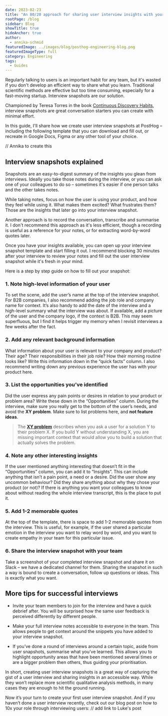 ```yaml
---
date: 2023-02-23
title: "An 80/20 approach for sharing user interview insights with your team"
rootPage: /blog
sidebar: Blog
showTitle: true
hideAnchor: true
author:
  - annika-schmid
featuredImage: ../images/blog/posthog-engineering-blog.png
featuredImageType: full
category: Engineering
tags:
  - Guides
---
```


Regularly talking to users is an important habit for any team, but it's wasted if you don't develop an efficient way to share what you learn. Traditional scientific methods are effective but too time consuming, especially for a fast-moving startup. Interview snapshots are our solution.

Championed by Teresa Torres in the book [Continuous Discovery Habits](https://www.amazon.co.uk/Continuous-Discovery-Habits-Discover-Products/dp/1736633309), interview snapshots are great conversation starters you can create with minimal effort.

In this guide, I'll share how we create user interview snapshots at PostHog – including the following template that you can download and fill out, or recreate in Google Docs, Figma or any other tool of your choice.

// Annika to create this

## Interview snapshots explained

Snapshots are an easy-to-digest summary of the insights you glean from interviews. Ideally you take those notes during the interview, or you can ask one of your colleagues to do so – sometimes it's easier if one person talks and the other takes notes. 

While taking notes, focus on how the user is using your product, and how they feel while using it. What makes them excited? What frustrates them? Those are the insights that later go into your interview snapshot.

Another approach is to record the conversation, transcribe and summarise it. I don't recommend this approach as it's less efficient, though a recording is useful as a reference for your notes, or for extracting word-by-word quotes later.

Once you have your insights available, you can open up your interview snapshot template and start filling it out. I recommend blocking 30 minutes after your interview to review your notes and fill out the user interview snapshot while it's fresh in your mind. 

Here is a step by step guide on how to fill out your snapshot:

### 1. Note high-level information of your user

To set the scene, add the user’s name at the top of the interview snapshot. For B2B companies, I also recommend adding the job role and company name for context. It’s also handy to add the date of the interview and a high-level summary what the interview was about. If available, add a picture of the user and the company logo, if the context is B2B. This may seem superfluous, but I find it helps trigger my memory when I revisit interviews a few weeks after the fact.

### 2. Add any relevant background information

What information about your user is relevant to your company and product? Their age? Their responsibilities in their job role? How their morning routine looks like? Write this information down in the “quick facts” column. I also recommend writing down any previous experience the user has with your product here.

### 3. List the opportunities you’ve identified

Did the user express any pain points or desires in relation to your product or problem area? Write these down in the “Opportunities” column. During the interview, make sure you really get to the bottom of the user’s needs, and avoid the **XY problem**. Make sure to list problems here, and **not feature ideas**.

> The [**XY problem**](https://xyproblem.info/) describes when you ask a user for a solution Y to their problem X. If you build Y without understanding X, you are missing important context that would allow you to build a solution that actually solves the problem.

### 4. Note any other interesting insights

If the user mentioned anything interesting that doesn’t fit in the “Opportunities” column, you can add it to “Insights”. This can include anything that isn’t a pain point, a need or a desire. Did the user show any uncommon behaviour? Did they share anything about why they chose your product (or not)? If there is anything you want your colleagues to know about without reading the whole interview transcript, this is the place to put it.

### 5. Add 1-2 memorable quotes

At the top of the template, there is space to add 1-2 memorable quotes from the interview. This is useful, for example, if the user shared a particular emotion in the interview you want to relay word by word, and you want to create empathy in your team for this particular issue.

### 6. Share the interview snapshot with your team

Take a screenshot of your completed interview snapshot and share it on Slack – we have a dedicated channel for them. Sharing the snapshot in such a way is bound to create a conversation, follow up questions or ideas. This is exactly what you want.

## More tips for successful interviews

- Invite your team members to join for the interview and have a quick debrief after. You will be surprised how the same user feedback is perceived differently by different people.

- Make your full interview notes accessible to everyone in the team. This allows people to get context around the snippets you have added to your interview snapshot.

- If you’ve done a round of interviews around a certain topic, aside from user snapshots, summarise what you’ve learned. This allows you to highlight opportunity areas that have been mentioned several times or are a bigger problem then others, thus guiding your prioritisation.

In short, creating user interview snapshots is a great way of capturing the gist of a user interview and sharing insights in an accessible way. While they won’t replace more scientific qualitative analysis methods, in many cases they are enough to hit the ground running.

Now it’s your turn to create your first user interview snapshot. And if you haven’t done a user interview recently, check out our blog post on how to 10x your role through interviewing users: // add link to Luke's post
